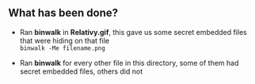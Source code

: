 ## What has been done?

- Ran **binwalk** in **Relativy.gif**, this gave us some secret embedded files that were hiding on that file  
 ```binwalk -Me filename.png```

- Ran **binwalk** for every other file in this directory, some of them had secret embedded files, others did not